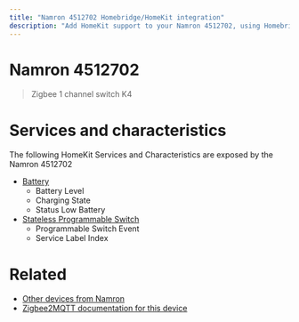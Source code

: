 ```yaml
---
title: "Namron 4512702 Homebridge/HomeKit integration"
description: "Add HomeKit support to your Namron 4512702, using Homebridge, Zigbee2MQTT and homebridge-z2m."
---
```

<!---
This file has been GENERATED using src/docgen/docgen.ts
DO NOT EDIT THIS FILE MANUALLY!
-->
# Namron 4512702
> Zigbee 1 channel switch K4


# Services and characteristics
The following HomeKit Services and Characteristics are exposed by
the Namron 4512702

* [Battery](../../battery.md)
  * Battery Level
  * Charging State
  * Status Low Battery
* [Stateless Programmable Switch](../../action.md)
  * Programmable Switch Event
  * Service Label Index


# Related
* [Other devices from Namron](../index.md#namron)
* [Zigbee2MQTT documentation for this device](https://www.zigbee2mqtt.io/devices/4512702.html)